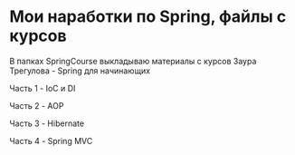 Мои наработки по Spring, файлы с курсов
==================================
В папках SpringCourse выкладываю материалы с курсов Заура Трегулова - Spring для начинающих

Часть 1 - IoC и DI  

Часть 2 - AOP  

Часть 3 - Hibernate

Часть 4 - Spring MVC
